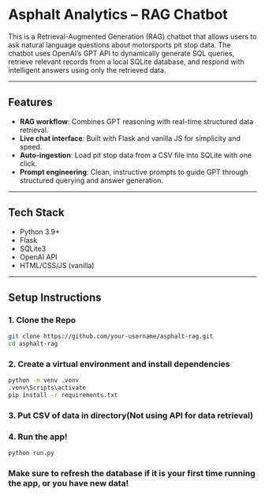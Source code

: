 # Asphalt Analytics – RAG Chatbot

This is a Retrieval-Augmented Generation (RAG) chatbot that allows users to ask natural language questions about motorsports pit stop data. The chatbot uses OpenAI’s GPT API to dynamically generate SQL queries, retrieve relevant records from a local SQLite database, and respond with intelligent answers using only the retrieved data.

---

## Features

- **RAG workflow**: Combines GPT reasoning with real-time structured data retrieval.
- **Live chat interface**: Built with Flask and vanilla JS for simplicity and speed.
- **Auto-ingestion**: Load pit stop data from a CSV file into SQLite with one click.
- **Prompt engineering**: Clean, instructive prompts to guide GPT through structured querying and answer generation.

---

## Tech Stack

- Python 3.9+
- Flask
- SQLite3
- OpenAI API
- HTML/CSS/JS (vanilla)

---

## Setup Instructions

### 1. Clone the Repo

```bash
git clone https://github.com/your-username/asphalt-rag.git
cd asphalt-rag
```

### 2. Create a virtual environment and install dependencies

```bash
python -m venv .venv
.venv\Scripts\activate
pip install -r requirements.txt
```
### 3. Put CSV of data in directory(Not using API for data retrieval)

### 4.  Run the app!

```bash
python run.py
```

### Make sure to refresh the database if it is your first time running the app, or you have new data!




